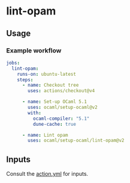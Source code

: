 # lint-opam

## Usage

### Example workflow

```yml
jobs:
  lint-opam:
    runs-on: ubuntu-latest
    steps:
      - name: Checkout tree
        uses: actions/checkout@v4

      - name: Set-up OCaml 5.1
        uses: ocaml/setup-ocaml@v2
        with:
          ocaml-compiler: "5.1"
          dune-cache: true

      - name: Lint opam
        uses: ocaml/setup-ocaml/lint-opam@v2
```

## Inputs

Consult the [action.yml](./action.yml) for inputs.
